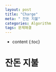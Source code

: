 ```yaml
---
layout: post
title: "Charge"
meta: " 잔돈 지불"
categories: Algorithm
tags: 문제해결
---
```




* content
{:toc}
# 잔돈 지불

